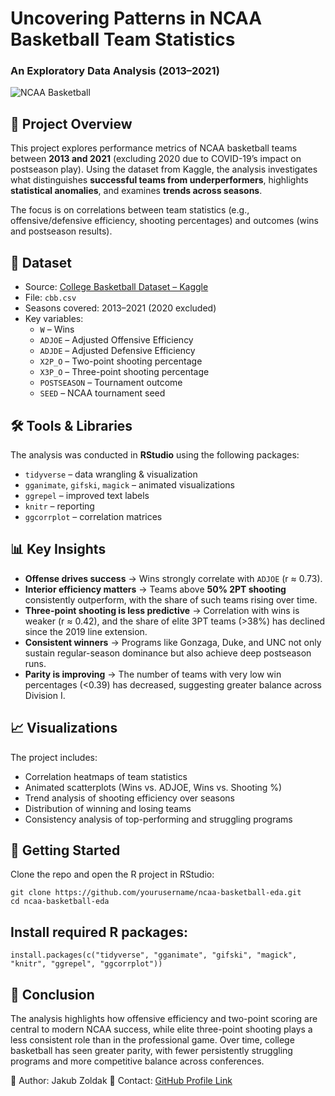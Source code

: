 # Uncovering Patterns in NCAA Basketball Team Statistics  
### An Exploratory Data Analysis (2013–2021)

![NCAA Basketball](https://upload.wikimedia.org/wikipedia/commons/thumb/3/3d/NCAA_logo.svg/320px-NCAA_logo.svg.png)

## 📌 Project Overview
This project explores performance metrics of NCAA basketball teams between **2013 and 2021** (excluding 2020 due to COVID-19’s impact on postseason play). Using the dataset from Kaggle, the analysis investigates what distinguishes **successful teams from underperformers**, highlights **statistical anomalies**, and examines **trends across seasons**.  

The focus is on correlations between team statistics (e.g., offensive/defensive efficiency, shooting percentages) and outcomes (wins and postseason results).  

## 📂 Dataset
- Source: [College Basketball Dataset – Kaggle](https://www.kaggle.com/datasets/andrewsundberg/college-basketball-dataset)  
- File: `cbb.csv`  
- Seasons covered: 2013–2021 (2020 excluded)  
- Key variables:  
  - `W` – Wins  
  - `ADJOE` – Adjusted Offensive Efficiency  
  - `ADJDE` – Adjusted Defensive Efficiency  
  - `X2P_O` – Two-point shooting percentage  
  - `X3P_O` – Three-point shooting percentage  
  - `POSTSEASON` – Tournament outcome  
  - `SEED` – NCAA tournament seed  

## 🛠️ Tools & Libraries
The analysis was conducted in **RStudio** using the following packages:  
- `tidyverse` – data wrangling & visualization  
- `gganimate`, `gifski`, `magick` – animated visualizations  
- `ggrepel` – improved text labels  
- `knitr` – reporting  
- `ggcorrplot` – correlation matrices  

## 📊 Key Insights
- **Offense drives success** → Wins strongly correlate with `ADJOE` (r ≈ 0.73).  
- **Interior efficiency matters** → Teams above **50% 2PT shooting** consistently outperform, with the share of such teams rising over time.  
- **Three-point shooting is less predictive** → Correlation with wins is weaker (r ≈ 0.42), and the share of elite 3PT teams (>38%) has declined since the 2019 line extension.  
- **Consistent winners** → Programs like Gonzaga, Duke, and UNC not only sustain regular-season dominance but also achieve deep postseason runs.  
- **Parity is improving** → The number of teams with very low win percentages (<0.39) has decreased, suggesting greater balance across Division I.  

## 📈 Visualizations
The project includes:  
- Correlation heatmaps of team statistics  
- Animated scatterplots (Wins vs. ADJOE, Wins vs. Shooting %)  
- Trend analysis of shooting efficiency over seasons  
- Distribution of winning and losing teams  
- Consistency analysis of top-performing and struggling programs  

## 🚀 Getting Started
Clone the repo and open the R project in RStudio:  

```{bash}
git clone https://github.com/yourusername/ncaa-basketball-eda.git
cd ncaa-basketball-eda
```

## Install required R packages:
```{R}
install.packages(c("tidyverse", "gganimate", "gifski", "magick", "knitr", "ggrepel", "ggcorrplot"))
```

## 🏀 Conclusion

The analysis highlights how offensive efficiency and two-point scoring are central to modern NCAA success, while elite three-point shooting plays a less consistent role than in the professional game. Over time, college basketball has seen greater parity, with fewer persistently struggling programs and more competitive balance across conferences.

🔗 Author: Jakub Zoldak
📧 Contact: [GitHub Profile Link](github.com/yak0b0)
